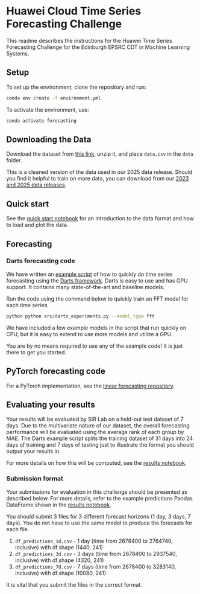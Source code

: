 # Huawei Cloud Time Series Forecasting Challenge

This readme describes the instructions for the Huawei Time Series Forecasting Challenge for the Edinburgh EPSRC CDT in Machine Learning Systems.

## Setup

To set up the environment, clone the repository and run:

```bash
conda env create -f environment.yml
```

To activate the environment, use:

```bash
conda activate forecasting
```

## Downloading the Data

Download the dataset from [this link](https://sir-dataset.obs.cn-east-3.myhuaweicloud.com/datasets/cold_start_dataset/benchmarking_preview/data.7z), unzip it, and place `data.csv` in the `data` folder.

This is a cleaned version of the data used in our 2025 data release. Should you find it helpful to train on more data, you can download from our [2023 and 2025 data releases](https://github.com/sir-lab/data-release).


## Quick start

See the [quick start notebook](https://github.com/sir-lab/forecasting-challenge/blob/main/src/quickstart.ipynb) for an introduction to the data format and how to load and plot the data.


## Forecasting

### Darts forecasting code

We have written an [example script](https://github.com/sir-lab/forecasting-challenge/blob/main/src/darts_experiments.py) of how to quickly do time series forecasting using the [Darts framework](https://unit8co.github.io/darts/index.html). Darts is easy to use and has GPU support. It contains many state-of-the-art and baseline models.

Run the code using the command below to quickly train an FFT model for each time series.

```bash
python python src/darts_experiments.py --model_type fft
```

We have included a few example models in the script that run quickly on CPU, but it is easy to extend to use more models and utilize a GPU. 

You are by no means required to use any of the example code! It is just there to get you started.

## PyTorch forecasting code

For a PyTorch implementation, see the [linear forecasting repository](https://github.com/sir-lab/linear-forecasting/tree/main).


## Evaluating your results

Your results will be evaluated by SIR Lab on a held-out test dataset of 7 days. Due to the multivariate nature of our dataset, the overall forecasting performance will be evaluated using the average rank of each group by MAE. The Darts example script splits the training dataset of 31 days into 24 days of training and 7 days of testing just to illustrate the format you should output your results in. 

For more details on how this will be computed, see the [results notebook](https://github.com/sir-lab/forecasting-challenge/blob/main/src/evaluate_results.ipynb).

### Submission format

Your submissions for evaluation in this challenge should be presented as described below. For more details, refer to the example predictions Pandas DataFrame shown in the [results notebook](https://github.com/sir-lab/forecasting-challenge/blob/main/src/evaluate_results.ipynb).

You should submit 3 files for 3 different forecast horizons (1 day, 3 days, 7 days). You do not have to use the same model to produce the forecasts for each file.
1. `df_predictions_1d.csv` - 1 day (time from 2678400 to 2764740, inclusive) with df.shape (1440, 241)
2. `df_predictions_3d.csv` - 3 days (time from 2678400 to 2937540, inclusive) with df.shape (4320, 241)
3. `df_predictions_7d.csv` - 7 days (time from 2678400 to 3283140, inclusive) with df.shape (10080, 241)

It is vital that you submit the files in the correct format.
